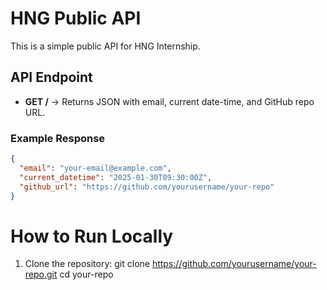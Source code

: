 # HNG Public API

This is a simple public API for HNG Internship.

## API Endpoint

- **GET /** → Returns JSON with email, current date-time, and GitHub repo URL.

### Example Response

```json
{
  "email": "your-email@example.com",
  "current_datetime": "2025-01-30T09:30:00Z",
  "github_url": "https://github.com/yourusername/your-repo"
}
```

# How to Run Locally

1. Clone the repository:
   git clone https://github.com/yourusername/your-repo.git
   cd your-repo
